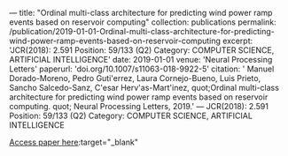 —
title: "Ordinal multi-class architecture for predicting wind power ramp events based on reservoir computing"
collection: publications
permalink: /publication/2019-01-01-Ordinal-multi-class-architecture-for-predicting-wind-power-ramp-events-based-on-reservoir-computing
excerpt: 'JCR(2018): 2.591 Position: 59/133 (Q2) Category: COMPUTER SCIENCE, ARTIFICIAL INTELLIGENCE'
date: 2019-01-01
venue: 'Neural Processing Letters'
paperurl: 'doi.org/10.1007/s11063-018-9922-5'
citation: ' Manuel Dorado-Moreno,  Pedro Guti&apos;errez,  Laura Cornejo-Bueno,  Luis Prieto,  Sancho Salcedo-Sanz,  C&apos;esar Herv&apos;as-Mart&apos;inez,    quot;Ordinal multi-class architecture for predicting wind power ramp events based on reservoir computing.   quot; Neural Processing Letters, 2019.'
—
JCR(2018): 2.591 Position: 59/133 (Q2) Category: COMPUTER SCIENCE, ARTIFICIAL INTELLIGENCE

[Access paper here](doi.org/10.1007/s11063-018-9922-5):target="_blank"